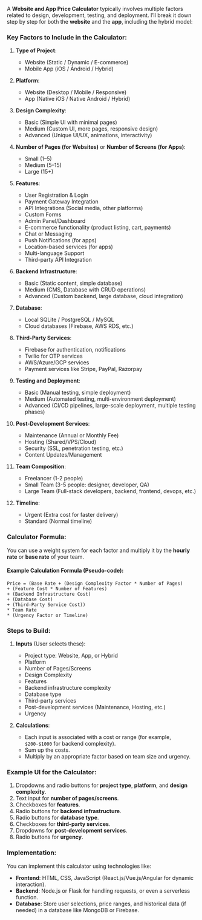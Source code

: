 A **Website and App Price Calculator** typically involves multiple factors related to design, development, testing, and deployment. I’ll break it down step by step for both the **website** and the **app**, including the hybrid model:

### Key Factors to Include in the Calculator:
1. **Type of Project**:
   - Website (Static / Dynamic / E-commerce)
   - Mobile App (iOS / Android / Hybrid)
   
2. **Platform**:
   - Website (Desktop / Mobile / Responsive)
   - App (Native iOS / Native Android / Hybrid)

3. **Design Complexity**:
   - Basic (Simple UI with minimal pages)
   - Medium (Custom UI, more pages, responsive design)
   - Advanced (Unique UI/UX, animations, interactivity)

4. **Number of Pages (for Websites)** or **Number of Screens (for Apps)**:
   - Small (1–5)
   - Medium (5–15)
   - Large (15+)

5. **Features**:
   - User Registration & Login
   - Payment Gateway Integration
   - API Integrations (Social media, other platforms)
   - Custom Forms
   - Admin Panel/Dashboard
   - E-commerce functionality (product listing, cart, payments)
   - Chat or Messaging
   - Push Notifications (for apps)
   - Location-based services (for apps)
   - Multi-language Support
   - Third-party API Integration

6. **Backend Infrastructure**:
   - Basic (Static content, simple database)
   - Medium (CMS, Database with CRUD operations)
   - Advanced (Custom backend, large database, cloud integration)

7. **Database**:
   - Local SQLite / PostgreSQL / MySQL
   - Cloud databases (Firebase, AWS RDS, etc.)

8. **Third-Party Services**:
   - Firebase for authentication, notifications
   - Twilio for OTP services
   - AWS/Azure/GCP services
   - Payment services like Stripe, PayPal, Razorpay

9. **Testing and Deployment**:
   - Basic (Manual testing, simple deployment)
   - Medium (Automated testing, multi-environment deployment)
   - Advanced (CI/CD pipelines, large-scale deployment, multiple testing phases)

10. **Post-Development Services**:
    - Maintenance (Annual or Monthly Fee)
    - Hosting (Shared/VPS/Cloud)
    - Security (SSL, penetration testing, etc.)
    - Content Updates/Management

11. **Team Composition**:
    - Freelancer (1-2 people)
    - Small Team (3-5 people: designer, developer, QA)
    - Large Team (Full-stack developers, backend, frontend, devops, etc.)

12. **Timeline**:
    - Urgent (Extra cost for faster delivery)
    - Standard (Normal timeline)

### Calculator Formula:
You can use a weight system for each factor and multiply it by the **hourly rate** or **base rate** of your team.

#### Example Calculation Formula (Pseudo-code):
```text
Price = (Base Rate + (Design Complexity Factor * Number of Pages) 
+ (Feature Cost * Number of Features) 
+ (Backend Infrastructure Cost) 
+ (Database Cost) 
+ (Third-Party Service Cost)) 
* Team Rate 
* (Urgency Factor or Timeline)
```

### Steps to Build:
1. **Inputs** (User selects these):
   - Project type: Website, App, or Hybrid
   - Platform
   - Number of Pages/Screens
   - Design Complexity
   - Features
   - Backend infrastructure complexity
   - Database type
   - Third-party services
   - Post-development services (Maintenance, Hosting, etc.)
   - Urgency

2. **Calculations**:
   - Each input is associated with a cost or range (for example, `$200-$1000` for backend complexity).
   - Sum up the costs.
   - Multiply by an appropriate factor based on team size and urgency.

### Example UI for the Calculator:
1. Dropdowns and radio buttons for **project type**, **platform**, and **design complexity**.
2. Text input for **number of pages/screens**.
3. Checkboxes for **features**.
4. Radio buttons for **backend infrastructure**.
5. Radio buttons for **database type**.
6. Checkboxes for **third-party services**.
7. Dropdowns for **post-development services**.
8. Radio buttons for **urgency**.

### Implementation:
You can implement this calculator using technologies like:
- **Frontend**: HTML, CSS, JavaScript (React.js/Vue.js/Angular for dynamic interaction).
- **Backend**: Node.js or Flask for handling requests, or even a serverless function.
- **Database**: Store user selections, price ranges, and historical data (if needed) in a database like MongoDB or Firebase.
